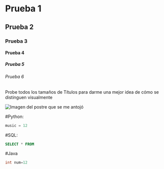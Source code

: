 # Prueba 1
## Prueba 2
### Prueba 3
#### Prueba 4
##### Prueba 5
###### Prueba 6

Probe todos los tamaños de Títulos para darme una mejor idea de cómo se distinguen visualmente

![Imagen del postre que se me antojó](https://tragonesperofinos.mx/wp-content/uploads/2024/10/WhatsApp-Image-2024-10-29-at-12.46.23-PM.jpeg)

#Python: 

``` Python
music = 12
```
#SQL:

``` SQL
SELECT * FROM
```

#Java 
``` Java
int num=12
```
